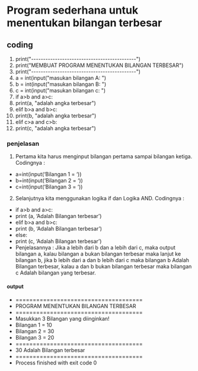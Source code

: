 # Program sederhana untuk menentukan bilangan terbesar

## coding
1. print("--------------------------------------------")
2. print("MEMBUAT PROGRAM MENENTUKAN BILANGAN TERBESAR")
3. print("--------------------------------------------")
4. a = int(input("masukan bilangan A: ")
5. b = int(input("masukan bilangan B: ")
6. c = int(input("masukan bilangan c: ")
7. if a>b and a>c:
8. print(a, "adalah angka terbesar")
9. elif b>a and b>c:
10. print(b, "adalah angka terbesar")
11. elif c>a and c>b:
12. print(c, "adalah angka terbesar")

### penjelasan
1. Pertama kita harus menginput bilangan pertama sampai bilangan ketiga. Codingnya :
- a=int(input(‘Bilangan 1 = ‘))
- b=int(input(‘Bilangan 2 = ‘))
- c=int(input(‘Bilangan 3 = ‘))
2. Selanjutnya kita menggunakan logika if dan Logika AND. Codingnya :
- if a>b and a>c:
- print (a, ‘Adalah Bilangan terbesar’)
- elif b>a and b>c:
- print (b, ‘Adalah Bilangan terbesar’)
- else:
- print (c, ‘Adalah Bilangan terbesar’)
- Penjelasannya : Jika a lebih dari b dan a lebih dari c, maka output bilangan a, kalau bilangan a bukan bilangan terbesar maka lanjut ke bilangan b, jika b lebih dari a dan b lebih dari c maka bilangan b Adalah Bilangan terbesar, kalau a dan b bukan bilangan terbesar maka bilangan c Adalah bilangan yang terbesar.

#### output
- =====================================
- PROGRAM MENENTUKAN BILANGAN TERBESAR
- =====================================
- Masukkan 3 Bilangan yang diinginkan!
- Bilangan 1 = 10
- Bilangan 2 = 30
- Bilangan 3 = 20
- =====================================
- 30 Adalah Bilangan terbesar
- =====================================
- Process finished with exit code 0
